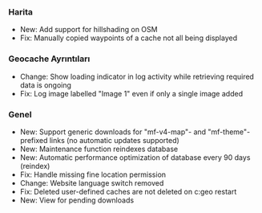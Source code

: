 
### Harita
- New: Add support for hillshading on OSM
- Fix: Manually copied waypoints of a cache not all being displayed

### Geocache Ayrıntıları
- Change: Show loading indicator in log activity while retrieving required data is ongoing
- Fix: Log image labelled "Image 1" even if only a single image added

### Genel
- New: Support generic downloads for "mf-v4-map"- and "mf-theme"-prefixed links (no automatic updates supported)
- New: Maintenance function reindexes database
- New: Automatic performance optimization of database every 90 days (reindex)
- Fix: Handle missing fine location permission
- Change: Website language switch removed
- Fix: Deleted user-defined caches are not deleted on c:geo restart
- New: View for pending downloads
